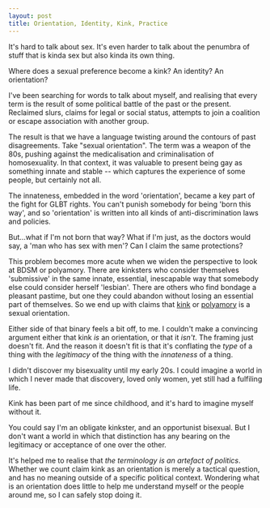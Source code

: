 ```yaml
---
layout: post
title: Orientation, Identity, Kink, Practice
---
```




It's hard to talk about sex. It's even harder to talk about the penumbra of stuff that is kinda sex but also kinda its own thing.

Where does a sexual preference become a kink? An identity? An orientation?

I've been searching for words to talk about myself, and realising that every term is the result of some political battle of the past or the present. Reclaimed slurs, claims for legal or social status, attempts to join a coalition or escape association with another group.

The result is that we have a language twisting around the contours of past disagreements. Take "sexual orientation". The term was a weapon of the 80s, pushing against the medicalisation and criminalisation of homosexuality. In that context, it was valuable to present being gay as something innate and stable -- which captures the experience of some people, but certainly not all.

The innateness, embedded in the word 'orientation', became a key part of the fight for GLBT rights. You can't punish somebody for being 'born this way', and so 'orientation' is written into all kinds of anti-discrimination laws and policies.

But...what if I'm not born that way? What if I'm just, as the doctors would say, a 'man who has sex with men'? Can I claim the same protections?

This problem becomes more acute when we widen the perspective to look at BDSM or polyamory. There are kinksters who consider themselves 'submissive' in the same innate, essential, inescapable way that somebody else could consider herself 'lesbian'. There are others who find bondage a pleasant pastime, but one they could abandon without losing an essential part of themselves. So we end up with claims that [kink](https://slate.com/human-interest/2014/08/is-kink-a-sexual-orientation.html) or [polyamory](https://journals.sagepub.com/doi/pdf/10.1177/1363460713511096)  is a sexual orientation. 

Either side of that binary feels a bit off, to me. I couldn't make a convincing argument either that kink *is* an orientation, or that it *isn't*. The framing just doesn't fit. And the reason it doesn't fit is that it's conflating the *type* of a thing with the *legitimacy* of the thing with the *innateness* of a thing.

I didn't discover my bisexuality until my early 20s. I could imagine a world in which I never made that discovery, loved only women, yet still had a fulfiling life.

Kink has been part of me since childhood, and it's hard to imagine myself without it.

You could say I'm an obligate kinkster, and an opportunist bisexual. But I don't want a world in which that distinction has any bearing on the legitimacy or acceptance of one over the other.

It's helped me to realise that *the terminology is an artefact of politics*.  Whether we count claim kink as an orientation is merely a tactical question, and has no meaning outside of a specific political context. Wondering what is an orientation does little to help me understand myself or the people around me, so I can safely stop doing it.
